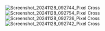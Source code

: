 ![Screenshot_20241128_092744_Pixel Cross](https://github.com/user-attachments/assets/d2b8abe5-d21c-4f8b-8bca-faf95fd821ac)
![Screenshot_20241128_092754_Pixel Cross](https://github.com/user-attachments/assets/6a42ca31-5587-4ad5-a8c9-1fa627f0ac72)
![Screenshot_20241128_092726_Pixel Cross](https://github.com/user-attachments/assets/e96393ed-01e7-47f6-89dd-6a2efb6cbd88)
![Screenshot_20241128_092742_Pixel Cross](https://github.com/user-attachments/assets/c22ea182-faf5-4b99-852e-8fb53ad20a49)
